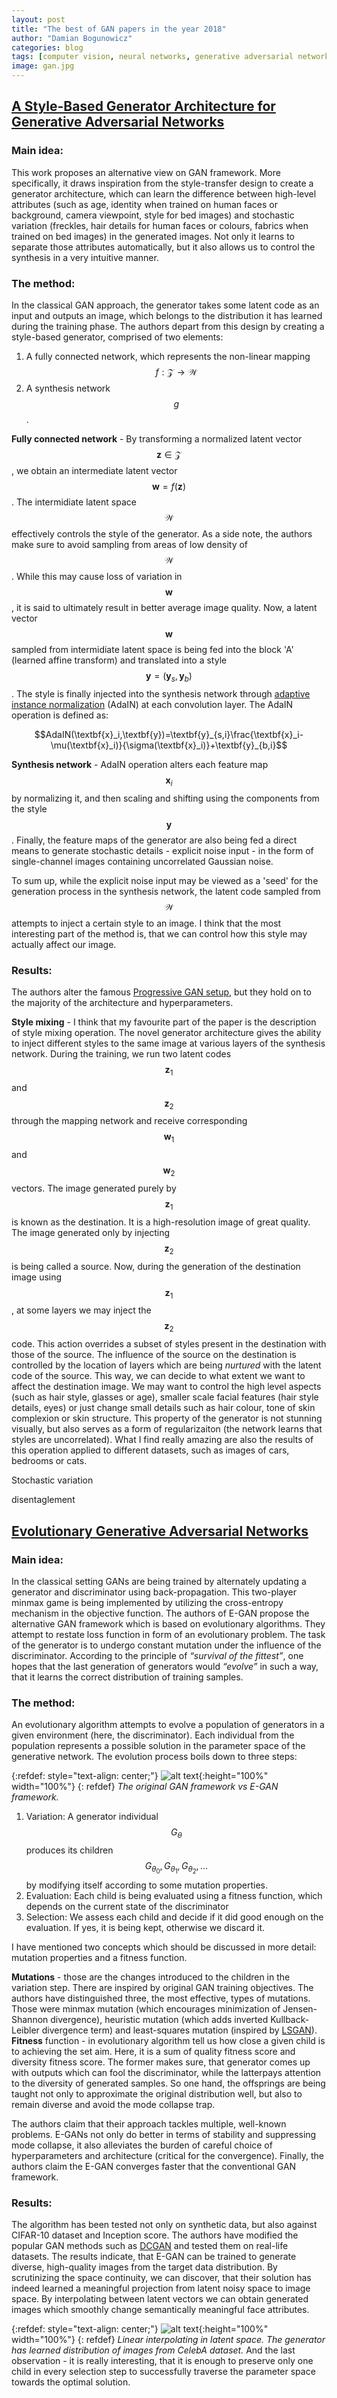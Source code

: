 ```yaml
---
layout: post
title: "The best of GAN papers in the year 2018"
author: "Damian Bogunowicz"
categories: blog
tags: [computer vision, neural networks, generative adversarial networks]
image: gan.jpg
---
```


## [A Style-Based Generator Architecture for Generative Adversarial Networks](https://arxiv.org/pdf/1812.04948.pdf)


### Main idea:

This work proposes an alternative view on GAN framework. More specifically, it draws inspiration from the style-transfer design to create a generator architecture, which can learn the difference between high-level attributes (such as age, identity when trained on human faces or background, camera viewpoint, style for bed images) and stochastic variation (freckles, hair details for human faces or colours, fabrics when trained on bed images) in the generated images. Not only it learns to separate those attributes automatically, but it also allows us to control the synthesis in a very intuitive manner.

### The method:

In the classical GAN approach, the generator takes some latent code as an input and outputs an image, which belongs to the distribution it has learned during the training phase. The authors depart from this design by creating a style-based generator, comprised of two elements: 
1. A fully connected network, which represents the non-linear mapping $$f:\mathcal{Z} \rightarrow \mathcal{W}$$ 
2. A synthesis network $$g$$. 

__Fully connected network__ - By transforming a normalized latent vector $$\textbf{z} \in \mathcal{Z}$$, we obtain an intermediate latent vector $$\textbf{w} = f(\textbf{z})$$. The intermidiate latent space $$\mathcal{W}$$ effectively controls the style of the generator. As a side note, the authors make sure to avoid sampling from areas of low density of $$\mathcal{W}$$. While this may cause loss of variation in $$\textbf{w}$$, it is said to ultimately result in better average image quality. 
Now, a latent vector $$\textbf{w}$$ sampled from intermidiate latent space is being fed into the block 'A' (learned affine transform) and translated into a style $$\textbf{y} =(\textbf{y}_{s},\textbf{y}_{b})$$. The style is finally injected into the synthesis network through [adaptive instance normalization](https://arxiv.org/abs/1703.06868) (AdaIN) at each convolution layer. The AdaIN operation is defined as:

$$AdaIN(\textbf{x}_i,\textbf{y})=\textbf{y}_{s,i}\frac{\textbf{x}_i-\mu(\textbf{x}_i)}{\sigma(\textbf{x}_i)}+\textbf{y}_{b,i}$$

__Synthesis network__ - AdaIN operation alters each feature map $$\textbf{x}_{i}$$ by normalizing it, and then scaling and shifting using the components from the style $$\textbf{y}$$. Finally, the feature maps of the generator are also being fed a direct means to generate stochastic details - explicit noise input - in the form of single-channel images containing uncorrelated Gaussian noise.

To sum up, while the explicit noise input may be viewed as a 'seed' for the generation process in the synthesis network, the latent code sampled from $$\mathcal{W}$$ attempts to inject a certain style to an image. I think that the most interesting part of the method is, that we can control how this style may actually affect our image.


### Results:

The authors alter the famous [Progressive GAN setup](https://arxiv.org/abs/1710.10196), but they hold on to the majority of the architecture and hyperparameters.

__Style mixing__ - I think that my favourite part of the paper is the description of style mixing operation. The novel generator architecture gives the ability to inject different styles to the same image at various layers of the synthesis network. During the training, we run two latent codes $$\textbf{z}_{1}$$ and $$\textbf{z}_2$$ through the mapping network and receive corresponding $$\textbf{w}_1$$ and $$\textbf{w}_2$$ vectors.
The image generated purely by $$\textbf{z}_1$$ is known as the destination. It is a high-resolution image of great quality. The image generated only by injecting $$\textbf{z}_2$$ is being called a source. Now, during the generation of the destination image using $$\textbf{z}_1$$, at some layers we may inject the $$\textbf{z}_2$$ code. This action overrides a subset of styles present in the destination with those of the source. The influence of the source on the destination is controlled by the location of layers which are being <em>nurtured</em> with the latent code of the source. This way, we can decide to what extent we want to affect the destination image. We may want to control the high level aspects (such as hair style, glasses or age), smaller scale facial features (hair style details, eyes) or just change small details such as hair colour, tone of skin complexion or skin structure. This property of the generator is not stunning visually, but also serves as a form of regularizaiton (the network learns that styles are uncorrelated). What I find really amazing are also the results of this operation applied to different datasets, such as images of cars, bedrooms or cats.

Stochastic variation

disentaglement

## [Evolutionary Generative Adversarial Networks](https://arxiv.org/abs/1803.00657)

### Main idea:
In the classical setting GANs are being trained by alternately updating a generator and discriminator using back-propagation. This two-player minmax game is being implemented by utilizing the cross-entropy mechanism in the objective function. 
The authors of E-GAN propose the alternative GAN framework which is based on evolutionary algorithms. They attempt to restate loss function in form of an evolutionary problem. The task of the generator is to undergo constant mutation under the influence of the discriminator. According to the principle of <em>“survival of the fittest”</em>, one hopes that the last generation of generators would <em>“evolve”</em> in such a way, that it learns the correct distribution of training samples.

### The method:
An evolutionary algorithm attempts to evolve a population of generators in a given environment (here, the discriminator). Each individual from the population represents a possible solution in the parameter space of the generative network. The evolution process boils down to three steps:

{:refdef: style="text-align: center;"}
![alt text](https://raw.githubusercontent.com/dtransposed/dtransposed.github.io/master/assets/4/1.jpg){:height="100%" width="100%"}
{: refdef}
<em>The original GAN framework vs E-GAN framework.</em>


1. Variation: A generator individual $$G_{\theta}$$ produces its children $$G_{\theta_{0}}, G_{\theta_{1}}, G_{\theta_{2}}, ...$$ by modifying itself according to some mutation properties.
2. Evaluation: Each child is being evaluated using a fitness function, which depends on the current state of the discriminator
3. Selection: We assess each child and decide if it did good enough on the evaluation. If yes, it is being kept, otherwise we discard it.

I have mentioned two concepts which should be discussed in more detail: mutation properties and a fitness function.

__Mutations__ - those are the changes introduced to the children in the variation step. There are inspired by original GAN training objectives. The authors have distinguished three, the most effective, types of mutations. Those were minmax mutation (which encourages minimization of Jensen-Shannon divergence), heuristic mutation (which adds inverted Kullback-Leibler divergence term) and least-squares mutation (inspired by [LSGAN](https://arxiv.org/abs/1611.04076)).
__Fitness__ function - in evolutionary algorithm tell us how close a given  child is to achieving the set aim. Here, it is a sum of quality fitness score and diversity fitness score. The former makes sure, that generator comes up with outputs which can fool the discriminator, while the latterpays attention to the diversity of generated samples. 
So one hand, the offsprings are being taught not only to approximate the original distribution well, but also to remain diverse and avoid the mode collapse trap.

The authors claim that their approach tackles multiple, well-known problems. E-GANs not only do better in terms of stability and suppressing mode collapse, it also alleviates the burden of careful choice of hyperparameters and architecture (critical for the convergence). 
Finally, the authors claim the E-GAN converges faster that the conventional GAN framework.

### Results:
The algorithm has been tested not only on synthetic data, but also against CIFAR-10 dataset and Inception score. The authors have modified the popular GAN methods such as [DCGAN](https://arxiv.org/abs/1511.06434) and tested them on real-life datasets. The results indicate, that  E-GAN can be trained to generate diverse, high-quality images from the target data distribution. By scrutinizing the space continuity, we can discover, that their solution has indeed learned a meaningful projection from latent noisy space to image space. By interpolating between latent vectors we can obtain generated images which smoothly change semantically meaningful face attributes.

{:refdef: style="text-align: center;"}
![alt text](https://raw.githubusercontent.com/dtransposed/dtransposed.github.io/master/assets/4/2.jpg){:height="100%" width="100%"}
{: refdef}
<em>Linear interpolating in latent space. The generator has learned distribution of images from CelebA dataset.</em>
And the last observation - it is really interesting, that it is enough to preserve only one child in every selection step to successfully traverse the parameter space towards the optimal solution.
